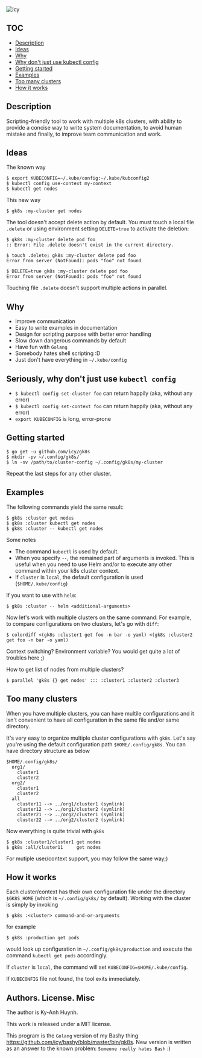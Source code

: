 ![icy](https://github.com/icy/gk8s/workflows/icy/badge.svg)

## TOC

* [Description](#description)
* [Ideas](#ideas)
* [Why](#why)
* [Why don't just use kubectl config](#seriously-why-dont-just-use-kubectl-config)
* [Getting started](#getting-started)
* [Examples](#examples)
* [Too many clusters](#too-many-clusters)
* [How it works](#how-it-works)

## Description

Scripting-friendly tool to work with multiple k8s clusters, with ability to provide a concise way
to write system documentation, to avoid human mistake and finally, to improve team communication and work.

## Ideas

The known way

```
$ export KUBECONFIG=~/.kube/config:~/.kube/kubconfig2
$ kubectl config use-context my-context
$ kubectl get nodes
```

This new way

```
$ gk8s :my-cluster get nodes
```

The tool doesn't accept delete action by default.
You must touch a local file `.delete` or using environment setting `DELETE=true`
to activate the deletion:

```
$ gk8s :my-cluster delete pod foo
:: Error: File .delete doesn't exist in the current directory.

$ touch .delete; gk8s :my-cluster delete pod foo
Error from server (NotFound): pods "foo" not found

$ DELETE=true gk8s :my-cluster delete pod foo
Error from server (NotFound): pods "foo" not found
```

Touching file `.delete` doesn't support multiple actions in parallel.

## Why

* Improve communication
* Easy to write examples in documentation
* Design for scripting purpose with better error handling
* Slow down dangerous commands by default
* Have fun with `Golang`
* Somebody hates shell scripting :D
* Just don't have everything in `~/.kube/config`

## Seriously, why don't just use `kubectl config`

* `$ kubectl config set-cluster foo` can return happily (aka, without any error)
* `$ kubectl config set-context foo` can return happily (aka, without any error)
* `export KUBECONFIG` is long, error-prone

## Getting started

```
$ go get -u github.com/icy/gk8s
$ mkdir -pv ~/.config/gk8s/
$ ln -sv /path/to/cluster-config ~/.config/gk8s/my-cluster
```

Repeat the last steps for any other cluster.

## Examples

The following commands yield the same result:

```
$ gk8s :cluster get nodes
$ gk8s :cluster kubectl get nodes
$ gk8s :cluster -- kubectl get nodes
```

Some notes

* The command `kubectl` is used by default.
* When you specify `--`, the remained part of arguments is invoked.
  This is useful when you need to use Helm and/or to execute any other command
  within your k8s cluster context.
* If `cluster` is `local`, the default configuration is used
  (`$HOME/.kube/config`)

If you want to use with `helm`:

```
$ gk8s :cluster -- helm <additional-arguments>
```

Now let's work with multiple clusters on the same command: For example,
to compare configurations on two clusters, let's go with `diff`:

```
$ colordiff <(gk8s :cluster1 get foo -n bar -o yaml) <(gk8s :cluster2 get foo -n bar -o yaml)
```

Context switching? Environment variable? You would get quite a lot of
troubles here ;)

How to get list of nodes from multiple clusters?

```
$ parallel 'gk8s {} get nodes' ::: :cluster1 :cluster2 :cluster3
```

## Too many clusters

When you have multiple clusters, you can have multile configurations
and it isn't convenient to have all configuration in the same file
and/or same directory.

It's very easy to organize multiple cluster configurations with `gk8s`.
Let's say you're using the default configuration path `$HOME/.config/gk8s`.
You can have directory structure as below

```
$HOME/.config/gk8s/
  org1/
    cluster1
    cluster2
  org2/
    cluster1
    cluster2
  all
    cluster11 --> ../org1/cluster1 (symlink)
    cluster12 --> ../org1/cluster2 (symlink)
    cluster21 --> ../org2/cluster1 (symlink)
    cluster22 --> ../org2/cluster2 (symlink)
```

Now everything is quite trivial with `gk8s`

```
$ gk8s :cluster1/cluster1 get nodes
$ gk8s :all/cluster11     get nodes
```

For mutiple user/context support, you may follow the same way;)

## How it works

Each cluster/context has their own configuration file under
the directory `$GK8S_HOME` (which is `~/.config/gk8s/` by default).
Working with the cluster is simply by invoking

```
$ gk8s :<cluster> command-and-or-arguments
```

for example

```
$ gk8s :production get pods
```

would look up configuration in `~/.config/gk8s/production`
and execute the command `kubectl get pods` accordingly.

If `cluster` is `local`, the command will set `KUBECONFIG=$HOME/.kube/config`.

If `KUBECONFIG` file not found, the tool exits immediately.

## Authors. License. Misc

The author is Ky-Anh Huynh.

This work is released under a MIT license.

This program is the `Golang` version of my Bashy thing
https://github.com/icy/bashy/blob/master/bin/gk8s.
New version is written as an answer to the known problem:
`Someone really hates Bash` :)
